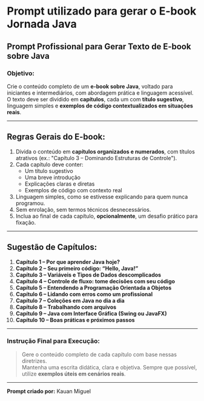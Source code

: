
# Prompt utilizado para gerar o E-book Jornada Java

## Prompt Profissional para Gerar Texto de E-book sobre Java

### Objetivo:
Crie o conteúdo completo de um **e-book sobre Java**, voltado para iniciantes e intermediários, com abordagem prática e linguagem acessível.  
O texto deve ser dividido em **capítulos**, cada um com **título sugestivo**, linguagem simples e **exemplos de código contextualizados em situações reais**.

---

## Regras Gerais do E-book:

1. Divida o conteúdo em **capítulos organizados e numerados**, com títulos atrativos (ex.: "Capítulo 3 – Dominando Estruturas de Controle").
2. Cada capítulo deve conter:
   - Um título sugestivo
   - Uma breve introdução
   - Explicações claras e diretas
   - Exemplos de código com contexto real
3. Linguagem simples, como se estivesse explicando para quem nunca programou.
4. Sem enrolação, sem termos técnicos desnecessários.
5. Inclua ao final de cada capítulo, **opcionalmente**, um desafio prático para fixação.

---

## Sugestão de Capítulos:

1. **Capítulo 1 – Por que aprender Java hoje?**  
2. **Capítulo 2 – Seu primeiro código: “Hello, Java!”**  
3. **Capítulo 3 – Variáveis e Tipos de Dados descomplicados**  
4. **Capítulo 4 – Controle de fluxo: tome decisões com seu código**  
5. **Capítulo 5 – Entendendo a Programação Orientada a Objetos**  
6. **Capítulo 6 – Lidando com erros como um profissional**  
7. **Capítulo 7 – Coleções em Java no dia a dia**  
8. **Capítulo 8 – Trabalhando com arquivos**  
9. **Capítulo 9 – Java com Interface Gráfica (Swing ou JavaFX)**  
10. **Capítulo 10 – Boas práticas e próximos passos**  

---

### Instrução Final para Execução:

> Gere o conteúdo completo de cada capítulo com base nessas diretrizes.  
> Mantenha uma escrita didática, clara e objetiva. Sempre que possível, utilize **exemplos úteis em cenários reais**.  

---

**Prompt criado por:** Kauan Miguel
